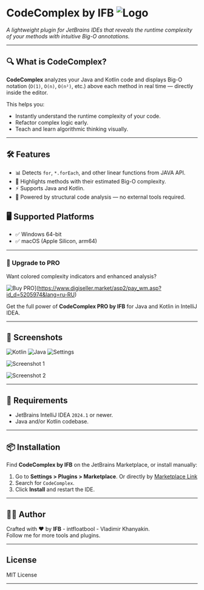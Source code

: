 # CodeComplex by IFB ![Logo][logo]

_A lightweight plugin for JetBrains IDEs that reveals the runtime complexity of your methods with intuitive Big-O annotations._

---

## 🔍 What is CodeComplex?

**CodeComplex** analyzes your Java and Kotlin code and displays Big-O notation (`O(1)`, `O(n)`, `O(n²)`, etc.) above each method in real time — directly inside the editor.

This helps you:
- Instantly understand the runtime complexity of your code.
- Refactor complex logic early.
- Teach and learn algorithmic thinking visually.

---

## 🛠️ Features

- 📊 Detects `for`, `*.forEach`, and other linear functions from JAVA API.
- 🎯 Highlights methods with their estimated Big-O complexity.
- ⚡ Supports Java and Kotlin.
- 🧠 Powered by structural code analysis — no external tools required.

## 🖥️ Supported Platforms

- ✅ Windows 64-bit
- ✅ macOS (Apple Silicon, arm64)

---

### 💎 Upgrade to PRO

Want colored complexity indicators and enhanced analysis?

![Buy PRO](./public_data/buy_pro.png)](https://www.digiseller.market/asp2/pay_wm.asp?id_d=5205974&lang=ru-RU)

Get the full power of **CodeComplex PRO by IFB** for Java and Kotlin in IntelliJ IDEA.

---

## 📸 Screenshots

![Kotlin](./public_data/gifs/kotlin_work.gif)
![Java](./public_data/gifs/java_work_gif.gif)
![Settings](./public_data/gifs/settings.gif)

![Screenshot 1](./public_data/code_sample_0.png) 

![Screenshot 2](./public_data/code_sample_1.png)

---

## 🚀 Requirements

- JetBrains IntelliJ IDEA `2024.1` or newer.
- Java and/or Kotlin codebase.

---

## 📦 Installation

Find **CodeComplex by IFB** on the JetBrains Marketplace, or install manually:

1. Go to **Settings > Plugins > Marketplace**. Or directly by [Marketplace Link](https://plugins.jetbrains.com/plugin/27551-codecomplex-by-ifb-free-)
2. Search for `CodeComplex`.
3. Click **Install** and restart the IDE.

---


## 🧑‍💻 Author

Crafted with ❤️ by **IFB** - intfloatbool - Vladimir Khanyakin.  
Follow me for more tools and plugins.

---

## License

MIT License

---

[logo]: ./public_data/pluginIcon.png "Plugin Logo"
[screenshot1]: ./screenshot1.png "Example 1"
[screenshot2]: ./screenshot2.png "Example 2"
